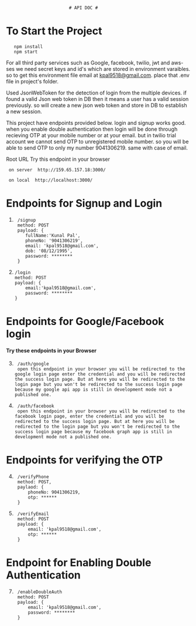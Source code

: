                             # API DOC #
# To Start the Project
```
   npm install
   npm start
```

For all third party services such as Google, facebook, twilio, jwt and aws-ses we need secret keys and id's which are stored in environment varaibles. so to get this environment file email at kpal9518@gmail.com.
place that .env file in project's folder.

Used JsonWebToken for the detection of login from the multiple devices.
if found a valid Json web token in DB then it means a user has a valid session previously. so will create a new json web token and store in DB to establish a new session.

This project have endpoints provided below. login and signup works good. when you enable double authentication then login will be done through recieving OTP at your mobile number or at your email. but in twilio trial account we cannot send OTP to unregistered mobile number. so you will be able to send OTP to only my number 9041306219. same with case of email. 

Root URL 
Try this endpoint in your browser
``` 
 on server  http://159.65.157.18:3000/

 on local  http://localhost:3000/
 ```

# Endpoints for Signup and Login
1.
        /signup
        method: POST
        payload: {
           fullName:'Kunal Pal',
           phoneNo: '9041306219',
           email: 'kpal9518@gmail.com',
           dob: '08/12/1995',
           password: ********
        }

 2. 
        /login
        method: POST
        payload: {
            email:'kpal9518@gmail.com',
            password: ********
        }

# Endpoints for Google/Facebook login
#### Try these endpoints in your Browser
3. 
        /auth/google
        open this endpoint in your browser you will be redirected to the google login page enter the credential and you will be redirected the success login page. But at here you will be redirected to the login page but you won't be redirected to the success login page because my google api app is still in development mode not a published one.

4.
        /auth/facebook
        open this endpoint in your browser you will be redirected to the facebook login page, enter the credential and you will be redirected to the success login page. But at here you will be redirected to the login page but you won't be redirected to the success login page because my facebook graph app is still in development mode not a published one.
       

# Endpoints for verifying the OTP
4. 
        /verifyPhone
        method: POST,
        paylaod: {
            phoneNo: 9041306219,
            otp: ******
        }

5.  
        /verifyEmail
        method: POST
        payload: {
            email: 'kpal9518@gmail.com',
            otp: ******
        }

# Endpoint for Enabling Double Authentication
7.   
        /enableDoubleAuth
        method: POST
        payload: {
            email: 'kpal9518@gmail.com',
            password: ********
        }